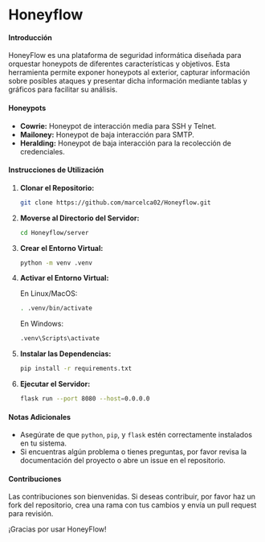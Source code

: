 # Honeyflow

#### Introducción
HoneyFlow es una plataforma de seguridad informática diseñada para orquestar honeypots de diferentes características y objetivos. Esta herramienta permite exponer honeypots al exterior, capturar información sobre posibles ataques y presentar dicha información mediante tablas y gráficos para facilitar su análisis.

#### Honeypots

- **Cowrie:** Honeypot de interacción media para SSH y Telnet.
- **Mailoney:** Honeypot de baja interacción para SMTP.
- **Heralding:** Honeypot de baja interacción para la recolección de credenciales.

#### Instrucciones de Utilización

1. **Clonar el Repositorio:**

   ```sh
   git clone https://github.com/marcelca02/Honeyflow.git
   ```

2. **Moverse al Directorio del Servidor:**

   ```sh
   cd Honeyflow/server
   ```

3. **Crear el Entorno Virtual:**

   ```sh
   python -m venv .venv
   ```

4. **Activar el Entorno Virtual:**

   En Linux/MacOS:

   ```sh
   . .venv/bin/activate
   ```

   En Windows:

   ```sh
   .venv\Scripts\activate
   ```

5. **Instalar las Dependencias:**

   ```sh
   pip install -r requirements.txt
   ```

6. **Ejecutar el Servidor:**

   ```sh
   flask run --port 8080 --host=0.0.0.0
   ```

#### Notas Adicionales
- Asegúrate de que `python`, `pip`, y `flask` estén correctamente instalados en tu sistema.
- Si encuentras algún problema o tienes preguntas, por favor revisa la documentación del proyecto o abre un issue en el repositorio.

#### Contribuciones
Las contribuciones son bienvenidas. Si deseas contribuir, por favor haz un fork del repositorio, crea una rama con tus cambios y envía un pull request para revisión.

¡Gracias por usar HoneyFlow!
